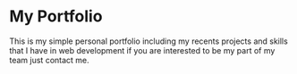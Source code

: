 # My Portfolio
 This is my simple personal portfolio including my recents projects and skills that I have in web development if you are interested to be my part of my team just contact me.
